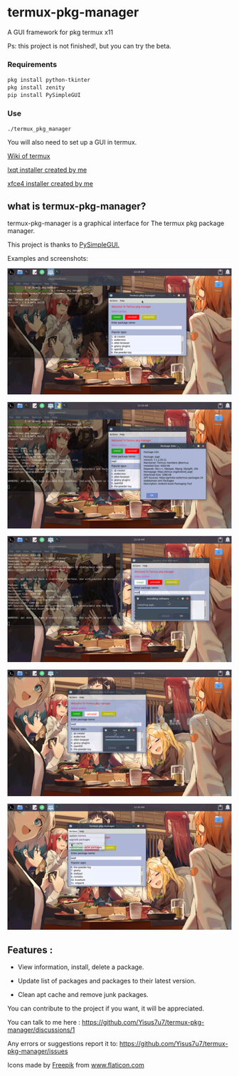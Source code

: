 # termux-pkg-manager
A GUI framework for pkg termux x11

Ps: this project is not finished!, but you can try the beta. 

### Requirements

```bash
pkg install python-tkinter
pkg install zenity 
pip install PySimpleGUI
```

### Use 

```
./termux_pkg_manager
```

You will also need to set up a GUI in termux.

[Wiki of termux](https://wiki.termux.com/wiki/Graphical_Environment) 

[lxqt installer created by me](https://github.com/Yisus7u7/termux-desktop-lxqt) 

[xfce4 installer created by me](https://github.com/Yisus7u7/termux-desktop-xfce)

## what is termux-pkg-manager? 

termux-pkg-manager is a graphical interface for 
The termux pkg package manager.

This project is thanks to [PySimpleGUI.](https://github.com/PySimpleGUI/PySimpleGUI)

Examples and screenshots:

![image](./preview/image1.png)

![image](./preview/image2.png)

![image](./preview/image3.png)

![image](./preview/image4.png)

![image](./preview/image5.png)

## Features :

- View information, install, delete a package. 

- Update list of packages and packages to their latest version. 

- Clean apt cache and remove junk packages. 

You can contribute to the project if you want, it will be appreciated. 

You can talk to me here :
https://github.com/Yisus7u7/termux-pkg-manager/discussions/1

Any errors or suggestions report it to:
https://github.com/Yisus7u7/termux-pkg-manager/issues

<div>Icons made by <a href="https://www.freepik.com" title="Freepik">Freepik</a> from <a href="https://www.flaticon.com/" title="Flaticon">www.flaticon.com</a></div>
